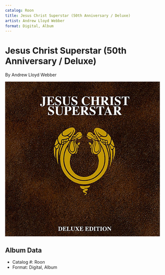 ```yaml
---
catalog: Roon
title: Jesus Christ Superstar (50th Anniversary / Deluxe)
artist: Andrew Lloyd Webber
format: Digital, Album
---
```


# Jesus Christ Superstar (50th Anniversary / Deluxe)

By Andrew Lloyd Webber

![](../../assets/albumcovers/Andrew_Lloyd_Webber-Jesus_Christ_Superstar_50th_Anniversary_-_Deluxe.png)

## Album Data

- Catalog #: Roon
- Format: Digital, Album

